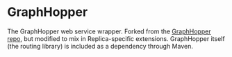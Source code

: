 # GraphHopper

The GraphHopper web service wrapper. Forked from the [GraphHopper repo](https://github.com/graphhopper/graphhopper), but modified to mix in Replica-specific extensions. GraphHopper itself (the routing library) is included as a dependency through Maven.
